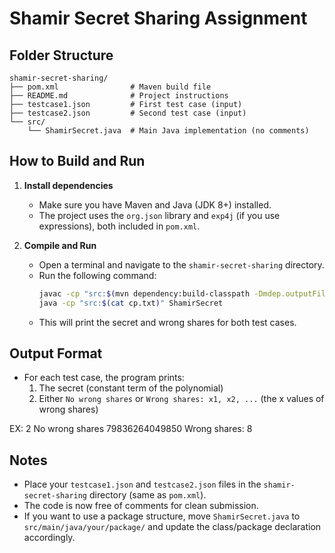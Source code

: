 # Shamir Secret Sharing Assignment

## Folder Structure

```
shamir-secret-sharing/
├── pom.xml                # Maven build file
├── README.md              # Project instructions
├── testcase1.json         # First test case (input)
├── testcase2.json         # Second test case (input)
└── src/
    └── ShamirSecret.java  # Main Java implementation (no comments)
```

## How to Build and Run

1. **Install dependencies**
   - Make sure you have Maven and Java (JDK 8+) installed.
   - The project uses the `org.json` library and `exp4j` (if you use expressions), both included in `pom.xml`.

2. **Compile and Run**
   - Open a terminal and navigate to the `shamir-secret-sharing` directory.
   - Run the following command:
     ```sh
     javac -cp "src:$(mvn dependency:build-classpath -Dmdep.outputFile=cp.txt >/dev/null && cat cp.txt)" src/ShamirSecret.java
     java -cp "src:$(cat cp.txt)" ShamirSecret
     ```
   - This will print the secret and wrong shares for both test cases.

## Output Format
- For each test case, the program prints:
  1. The secret (constant term of the polynomial)
  2. Either `No wrong shares` or `Wrong shares: x1, x2, ...` (the x values of wrong shares)

EX:  2
No wrong shares
79836264049850
Wrong shares: 8

## Notes
- Place your `testcase1.json` and `testcase2.json` files in the `shamir-secret-sharing` directory (same as `pom.xml`).
- The code is now free of comments for clean submission.
- If you want to use a package structure, move `ShamirSecret.java` to `src/main/java/your/package/` and update the class/package declaration accordingly. 
